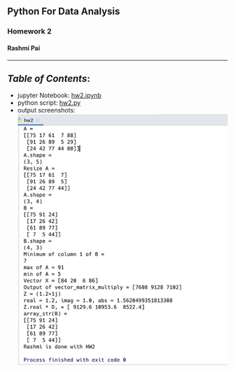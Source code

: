 Python For Data Analysis
------------------------------

### Homework 2
#### Rashmi Pai

--- 

_Table of Contents_:
---
* jupyter Notebook: [hw2.ipynb](hw2.ipynb)
* python script: [hw2.py](hw2.py)
* output screenshots: ![hw2.jpg](../img/hw2.jpg)
